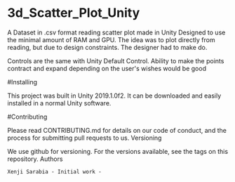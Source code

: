 # 3d_Scatter_Plot_Unity
A Dataset in .csv format reading scatter plot made in Unity
Designed to use the minimal amount of RAM and GPU.
The idea was to plot directly from reading, but due to design constraints. The designer had to make do.

Controls are the same with Unity Default Control.
Ability to make the points contract and expand depending on the user's wishes would be good

#Installing

This project was built in Unity 2019.1.0f2. It can be downloaded and easily installed in a normal Unity software.

#Contributing

Please read CONTRIBUTING.md for details on our code of conduct, and the process for submitting pull requests to us.
Versioning

We use github for versioning. For the versions available, see the tags on this repository.
Authors

    Xenji Sarabia - Initial work - 


